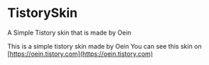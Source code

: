 # TistorySkin
A Simple Tistory skin that is made by Oein

This is a simple tistory skin made by Oein
You can see this skin on [https://oein.tistory.com](https://oein.tistory.com)
